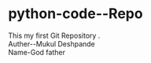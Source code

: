 # python-code--Repo
This my first Git Repository .
</br>
Auther--Mukul Deshpande
</br>
Name-God father 
